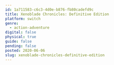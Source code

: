 ```yaml
---
id: 1a711583-c6c3-4d0e-b876-fb80cadefd9c
title: Xenoblade Chronicles: Definitive Edition
platform: switch
genre:
  - action-adventure
digital: false
physical: true
guide: false
pending: false
posted: 2020-06-06
slug: xenoblade-chronicles-definitive-edition
---
```


